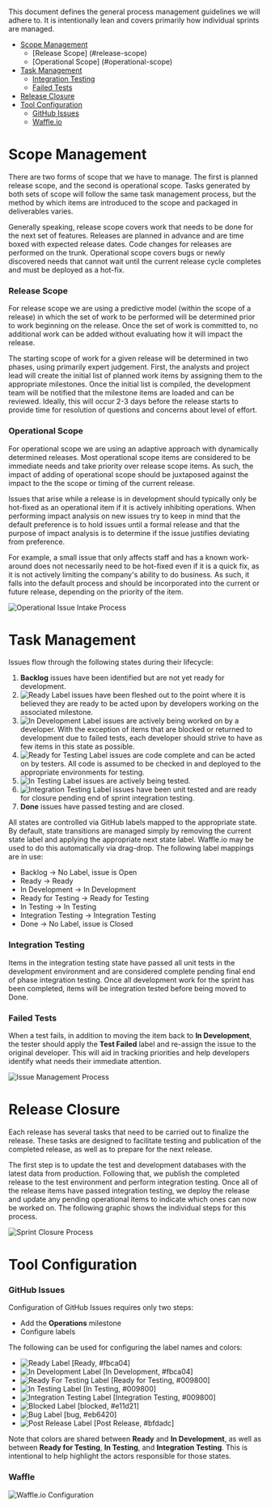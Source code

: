 This document defines the general process management guidelines we will adhere to.  It is intentionally lean and covers primarily how individual sprints are managed. 

* [Scope Management](#scope-management)
  * [Release Scope] (#release-scope)
  * [Operational Scope] (#operational-scope)
* [Task Management](#task-management)
  * [Integration Testing](#integration-testing)
  * [Failed Tests](#failed-tests)
* [Release Closure](#release-closure)
* [Tool Configuration](#tool-configuration)
  * [GitHub Issues](#github-issues)
  * [Waffle.io](#waffle)

# Scope Management
There are two forms of scope that we have to manage. The first is planned release scope, and the second is operational scope. Tasks generated by both sets of scope will follow the same task management process, but the method by which items are introduced to the scope and packaged in deliverables varies.

Generally speaking, release scope covers work that needs to be done for the next set of features. Releases are planned in advance and are time boxed with expected release dates. Code changes for releases are performed on the trunk. Operational scope covers bugs or newly discovered needs that cannot wait until the current release cycle completes and must be deployed as a hot-fix. 

### Release Scope
For release scope we are using a predictive model (within the scope of a release) in which the set of work to be performed will be determined prior to work beginning on the release. Once the set of work is committed to, no additional work can be added without evaluating how it will impact the release.

The starting scope of work for a given release will be determined in two phases, using primarily expert judgement.  First, the analysts and project lead will create the initial list of planned work items by assigning them to the appropriate milestones. Once the initial list is compiled, the development team will be notified that the milestone items are loaded and can be reviewed.  Ideally, this will occur 2-3 days before the release starts to provide time for resolution of questions and concerns about level of effort.

### Operational Scope
For operational scope we are using an adaptive approach with dynamically determined releases. Most operational scope items are considered to be immediate needs and take priority over release scope items.  As such, the impact of adding of operational scope should be juxtaposed against the impact to the the scope or timing of the current release. 

Issues that arise while a release is in development should typically only be hot-fixed as an operational item if it is actively inhibiting operations. When performing impact analysis on new issues try to keep in mind that the default preference is to hold issues until a formal release and that the purpose of impact analysis is to determine if the issue justifies deviating from preference.

For example, a small issue that only affects staff and has a known work-around does not necessarily need to be hot-fixed even if it is a quick fix, as it is not actively limiting the company's ability to do business.  As such, it falls into the default process and should be incorporated into the current or future release, depending on the priority of the item.

![Operational Issue Intake Process](https://github.com/travisstokes/ProcessManagement/blob/master/Operational%20Issue%20Intake%20Process.png)

# Task Management
Issues flow through the following states during their lifecycle:

1. **Backlog** issues have been identified but are not yet ready for development.
2. ![Ready Label](https://github.com/travisstokes/ProcessManagement/blob/master/Labels/Ready.png) issues have been fleshed out to the point where it is believed they are ready to be acted upon by developers working on the associated milestone.
3. ![In Development Label](https://github.com/travisstokes/ProcessManagement/blob/master/Labels/InDevelopment.png) issues are actively being worked on by a developer.  With the exception of items that are blocked or returned to development due to failed tests, each developer should strive to have as few items in this state as possible. 
4. ![Ready for Testing Label](https://github.com/travisstokes/ProcessManagement/blob/master/Labels/ReadyForTesting.png) issues are code complete and can be acted on by testers.  All code is assumed to be checked in and deployed to the appropriate environments for testing.
5. ![In Testing Label](https://github.com/travisstokes/ProcessManagement/blob/master/Labels/InTesting.png) issues are actively being tested.
6. ![Integration Testing Label](https://github.com/travisstokes/ProcessManagement/blob/master/Labels/IntegrationTesting.png) issues have been unit tested and are ready for closure pending end of sprint integration testing.
7. **Done** issues have passed testing and are closed.

All states are controlled via GitHub labels mapped to the appropriate state. By default, state transitions are managed simply by removing the current state label and applying the appropriate next state label.  Waffle.io may be used to do this automatically via drag-drop. The following label mappings are in use:

* Backlog -> No Label, issue is Open
* Ready -> Ready
* In Development -> In Development
* Ready for Testing -> Ready for Testing
* In Testing -> In Testing
* Integration Testing -> Integration Testing
* Done -> No Label, issue is Closed

### Integration Testing
Items in the integration testing state have passed all unit tests in the development environment and are considered complete pending final end of phase integration testing.  Once all development work for the sprint has been completed, items will be integration tested before being moved to Done.

### Failed Tests
When a test fails, in addition to moving the item back to **In Development**, the tester should apply the **Test Failed** label and re-assign the issue to the original developer.  This will aid in tracking priorities and help developers identify what needs their immediate attention.

![Issue Management Process](https://github.com/travisstokes/ProcessManagement/blob/master/Software%20Development%20Process.png)

# Release Closure
Each release has several tasks that need to be carried out to finalize the release.  These tasks are designed to facilitate testing and publication of the completed release, as well as to prepare for the next release.

The first step is to update the test and development databases with the latest data from production.  Following that, we publish the completed release to the test environment and perform integration testing.  Once all of the release items have passed integration testing, we deploy the release and update any pending operational items to indicate which ones can now be worked on.  The following graphic shows the individual steps for this process.

![Sprint Closure Process](https://github.com/travisstokes/ProcessManagement/blob/master/Sprint%20Closure.png)

# Tool Configuration

### GitHub Issues
Configuration of GitHub Issues requires only two steps:
- Add the **Operations** milestone
- Configure labels

The following can be used for configuring the label names and colors:
* ![Ready Label](https://github.com/travisstokes/ProcessManagement/blob/master/Labels/Ready.png) [Ready, #fbca04]
* ![In Development Label](https://github.com/travisstokes/ProcessManagement/blob/master/Labels/InDevelopment.png) [In Development, #fbca04]
* ![Ready For Testing Label](https://github.com/travisstokes/ProcessManagement/blob/master/Labels/ReadyForTesting.png) [Ready for Testing, #009800]
* ![In Testing Label](https://github.com/travisstokes/ProcessManagement/blob/master/Labels/InTesting.png) [In Testing, #009800]
* ![Integration Testing Label](https://github.com/travisstokes/ProcessManagement/blob/master/Labels/IntegrationTesting.png) [Integration Testing, #009800]
* ![Blocked Label](https://github.com/travisstokes/ProcessManagement/blob/master/Labels/blocked.png) [blocked, #e11d21]
* ![Bug Label](https://github.com/travisstokes/ProcessManagement/blob/master/Labels/bug.png) [bug, #eb6420]
* ![Post Release Label](https://github.com/travisstokes/ProcessManagement/blob/master/Labels/PostRelease.png) [Post Release, #bfdadc]

Note that colors are shared between **Ready** and **In Development**, as well as between **Ready for Testing**, **In Testing**, and **Integration Testing**.  This is intentional to help highlight the actors responsible for those states.

### Waffle
![Waffle.io Configuration](https://github.com/travisstokes/ProcessManagement/blob/master/WaffleConfiguration.PNG)
